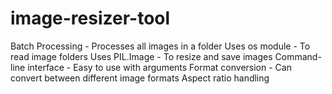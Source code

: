 # image-resizer-tool
Batch Processing - Processes all images in a folder  Uses os module - To read image folders  Uses PIL.Image - To resize and save images  Command-line interface - Easy to use with arguments  Format conversion - Can convert between different image formats  Aspect ratio handling
